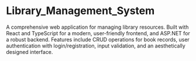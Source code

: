 # Library_Management_System
A comprehensive web application for managing library resources. Built with React and TypeScript for a modern, user-friendly frontend, and ASP.NET for a robust backend. Features include CRUD operations for book records, user authentication with login/registration, input validation, and an aesthetically designed interface.
